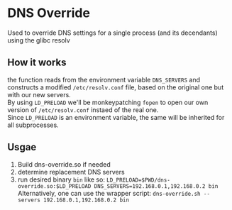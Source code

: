 # DNS Override
Used to override DNS settings for a single process (and its decendants) using the glibc resolv

## How it works
the function reads from the environment variable `DNS_SERVERS` and constructs a modified `/etc/resolv.conf` file, based on the original one but with our new servers.  
By using `LD_PRELOAD` we'll be monkeypatching `fopen` to open our own version of `/etc/resolv.conf` instaed of the real one.  
Since `LD_PRELOAD` is an environment variable, the same will be inherited for all subprocesses.

## Usgae
1. Build dns-override.so if needed
2. determine replacement DNS servers
3. run desired binary `bin` like so: `LD_PRELOAD=$PWD/dns-override.so:$LD_PRELOAD DNS_SERVERS=192.168.0.1,192.168.0.2 bin`  
    Alternatively, one can use the wrapper script: `dns-override.sh --servers 192.168.0.1,192.168.0.2 bin`
